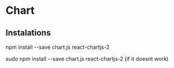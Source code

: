 # Chart

## Instalations 
npm install --save chart.js react-chartjs-2

sudo npm install --save chart.js react-chartjs-2 (if it doesnt work)